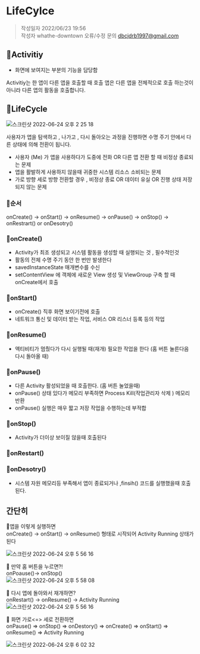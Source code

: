 # LifeCylce
> 작성일자 2022/06/23 19:56</br>
> 작성자 whathe-downtown
> 오류/수정 문의 dbcjdrb1997@gmail.com
## 🍎Activitiy
- 화면에 보여지는 부분의 기능을 담당함
<p>Activitiy는 한 앱이 다른 앱을 호출할 때 호출 앱은 다른 앱을 전체적으로 호출 하는것이 아니라 다른 앱의 활동을 호출합니다.</p>

## 🍎LifeCycle
![스크린샷 2022-06-24 오후 2 25 18](https://user-images.githubusercontent.com/70245821/175468174-ef797a1f-4ae1-40a6-aea6-0a74fba7ab4a.png)

사용자가 앱을 탐색하고 , 나가고 , 다시 돌아오는 과정을 진행하면 수명 주기 안에서 다른 상태에 의해 전환이 됩니다. 
- 사용자 (Me) 가 앱을 사용하다가 도중에 전화 OR 다른 앱 전환 할 때 비정상 종료되는 문제
- 앱을 활발하게 사용하지 않을때 귀중한 시스템 리소스 소비되는 문제
- 가로 방향 세로 방향 전환할 경우 , 비정상 종료 OR 데이터 유실 OR 진행 상태 저장되지 않는 문제 

### 🍏순서 
onCreate() -> onStart() -> onResume() -> onPause() -> onStop() -> onRestrart() or onDesotry()<br>

### 🍏onCreate() 
- Activity가 최조 생성되고 시스템 활동을 생성할 때 실행되는 것 , 필수적인것
- 활동의 전체 수명 주기 동안 한 번만 발생한다
- savedInstanceState 매개변수를 수신 
- setContentView 에 객체에 새로운 View 생성 및 ViewGroup 구축 할 때 onCreate에서 호출 

### 🍏onStart()
- onCreate() 직후 화면 보이기전에 호출
- 네트워크 통신 및 데이터 받는 작업, 서비스 OR 리스너 등록 등의 작업

### 🍏onResume()
- 액티비티가 멈췄다가 다시 실행될 때(재개) 필요한 작업을 한다  (홈 버튼 눌른다음 다시 돌아올 때)

### 🍏onPause()
- 다른 Activity 활성되었을 때 호출한다. (홈 버튼 눌었을때)
- onPause() 상태 있다가 메모리 부족하면 Process Kill(작업관리자 삭제 ) 메모리 반환
- onPause() 실행은 매우 짧고 저장 작업을 수행하는데 부적합 

### 🍏onStop()
- Activity가 더이상 보이질 않을때 호출된다
### 🍏onRestart()

### 🍏onDesotry()
- 시스템 자원 메모리등 부족해서 앱이 종료되거나 ,finsih() 코드를 실행했을때 호출된다.

## 간단히 


🍏앱을 이렇게 실행하면</br>
onCreate() -> onStart() -> onResume() 형태로 시작되어 Activity Running 상태가 된다</br>

![스크린샷 2022-06-24 오후 5 56 16](https://user-images.githubusercontent.com/70245821/175501005-339f9119-525c-410e-aa45-0a41f96f89f4.png)


🍏 만약 홈 버튼을 누르면?!</br>
onPoause()-> onStop()</br>
![스크린샷 2022-06-24 오후 5 58 08](https://user-images.githubusercontent.com/70245821/175501370-f6eafc6d-3ffd-43eb-b73f-27d12a961ba8.png)

🍏 다시 앱에 돌아와서 재개하면?</br>
onRestart() -> onResume() -> Activity Running</br>
![스크린샷 2022-06-24 오후 5 56 16](https://user-images.githubusercontent.com/70245821/175501005-339f9119-525c-410e-aa45-0a41f96f89f4.png)

🍏 화면 가로<=> 세로 전환하면</br>
onPause() => onStop() => onDestory() => onCreate() => onStart() => onResume() => Activity Running</br>

![스크린샷 2022-06-24 오후 6 02 32](https://user-images.githubusercontent.com/70245821/175502132-481a585e-67da-4dee-84e7-7e8e3324b450.png)

